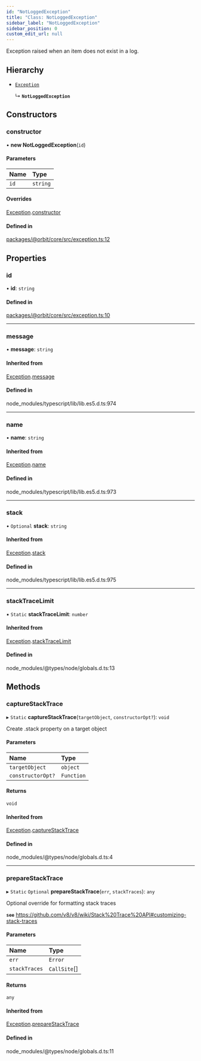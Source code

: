 ```yaml
---
id: "NotLoggedException"
title: "Class: NotLoggedException"
sidebar_label: "NotLoggedException"
sidebar_position: 0
custom_edit_url: null
---
```


Exception raised when an item does not exist in a log.

## Hierarchy

- [`Exception`](Exception.md)

  ↳ **`NotLoggedException`**

## Constructors

### constructor

• **new NotLoggedException**(`id`)

#### Parameters

| Name | Type |
| :------ | :------ |
| `id` | `string` |

#### Overrides

[Exception](Exception.md).[constructor](Exception.md#constructor)

#### Defined in

[packages/@orbit/core/src/exception.ts:12](https://github.com/orbitjs/orbit/blob/6e0cbd41/packages/@orbit/core/src/exception.ts#L12)

## Properties

### id

• **id**: `string`

#### Defined in

[packages/@orbit/core/src/exception.ts:10](https://github.com/orbitjs/orbit/blob/6e0cbd41/packages/@orbit/core/src/exception.ts#L10)

___

### message

• **message**: `string`

#### Inherited from

[Exception](Exception.md).[message](Exception.md#message)

#### Defined in

node_modules/typescript/lib/lib.es5.d.ts:974

___

### name

• **name**: `string`

#### Inherited from

[Exception](Exception.md).[name](Exception.md#name)

#### Defined in

node_modules/typescript/lib/lib.es5.d.ts:973

___

### stack

• `Optional` **stack**: `string`

#### Inherited from

[Exception](Exception.md).[stack](Exception.md#stack)

#### Defined in

node_modules/typescript/lib/lib.es5.d.ts:975

___

### stackTraceLimit

▪ `Static` **stackTraceLimit**: `number`

#### Inherited from

[Exception](Exception.md).[stackTraceLimit](Exception.md#stacktracelimit)

#### Defined in

node_modules/@types/node/globals.d.ts:13

## Methods

### captureStackTrace

▸ `Static` **captureStackTrace**(`targetObject`, `constructorOpt?`): `void`

Create .stack property on a target object

#### Parameters

| Name | Type |
| :------ | :------ |
| `targetObject` | `object` |
| `constructorOpt?` | `Function` |

#### Returns

`void`

#### Inherited from

[Exception](Exception.md).[captureStackTrace](Exception.md#capturestacktrace)

#### Defined in

node_modules/@types/node/globals.d.ts:4

___

### prepareStackTrace

▸ `Static` `Optional` **prepareStackTrace**(`err`, `stackTraces`): `any`

Optional override for formatting stack traces

**`see`** https://github.com/v8/v8/wiki/Stack%20Trace%20API#customizing-stack-traces

#### Parameters

| Name | Type |
| :------ | :------ |
| `err` | `Error` |
| `stackTraces` | `CallSite`[] |

#### Returns

`any`

#### Inherited from

[Exception](Exception.md).[prepareStackTrace](Exception.md#preparestacktrace)

#### Defined in

node_modules/@types/node/globals.d.ts:11
